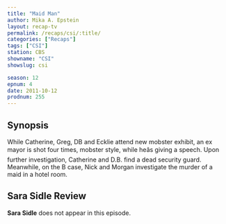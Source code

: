 ```yaml
---
title: "Maid Man"
author: Mika A. Epstein
layout: recap-tv
permalink: /recaps/csi/:title/
categories: ["Recaps"]
tags: ["CSI"]
station: CBS
showname: "CSI"
showslug: csi

season: 12  
epnum: 4  
date: 2011-10-12
prodnum: 255  
---
```


## Synopsis

While Catherine, Greg, DB and Ecklie attend new mobster exhibit, an ex mayor is shot four times, mobster style, while heâs giving a speech. Upon further investigation, Catherine and D.B. find a dead security guard. Meanwhile, on the B case, Nick and Morgan investigate the murder of a maid in a hotel room.

## Sara Sidle Review
**Sara Sidle** does not appear in this episode.

